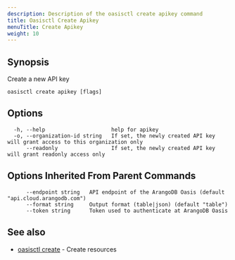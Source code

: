 ```yaml
---
description: Description of the oasisctl create apikey command
title: Oasisctl Create Apikey
menuTitle: Create Apikey
weight: 10
---
```

## Synopsis
Create a new API key

```
oasisctl create apikey [flags]
```

## Options
```
  -h, --help                     help for apikey
  -o, --organization-id string   If set, the newly created API key will grant access to this organization only
      --readonly                 If set, the newly created API key will grant readonly access only
```

## Options Inherited From Parent Commands
```
      --endpoint string   API endpoint of the ArangoDB Oasis (default "api.cloud.arangodb.com")
      --format string     Output format (table|json) (default "table")
      --token string      Token used to authenticate at ArangoDB Oasis
```

## See also
* [oasisctl create](_index.md)	 - Create resources

